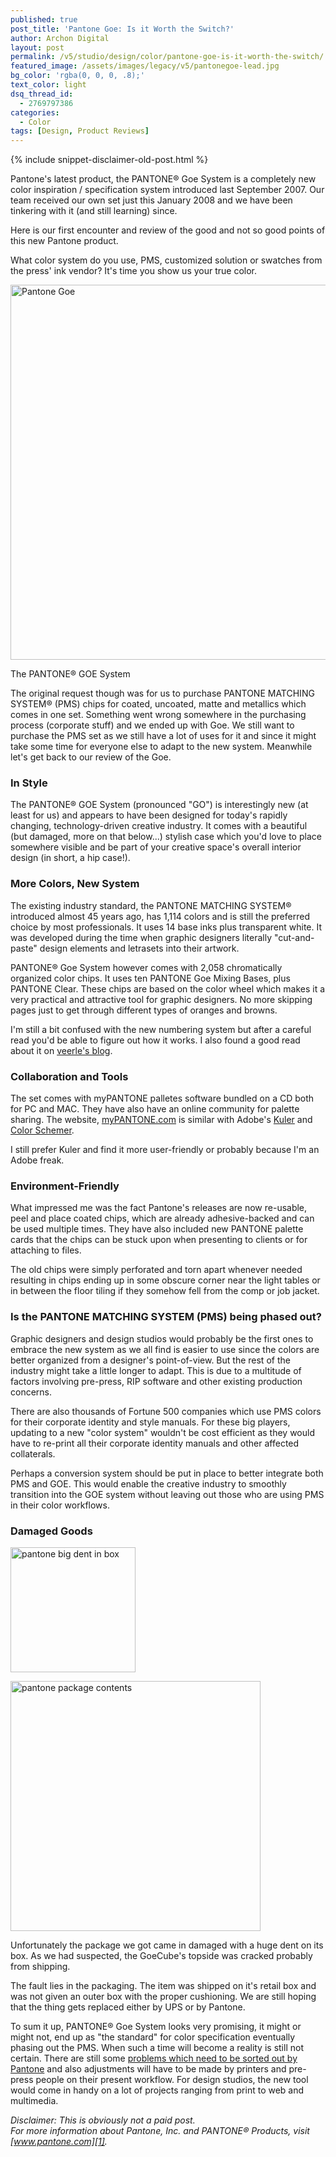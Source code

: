 ```yaml
---
published: true
post_title: 'Pantone Goe: Is it Worth the Switch?'
author: Archon Digital
layout: post
permalink: /v5/studio/design/color/pantone-goe-is-it-worth-the-switch/
featured_image: /assets/images/legacy/v5/pantonegoe-lead.jpg
bg_color: 'rgba(0, 0, 0, .8);'
text_color: light
dsq_thread_id:
  - 2769797386
categories:
  - Color
tags: [Design, Product Reviews]
---
```

{% include snippet-disclaimer-old-post.html %}

<p class="lead">
	Pantone's latest product, the PANTONE® Goe System is a completely new color inspiration / specification system introduced last September 2007. Our team received our own set just this January 2008 and we have been tinkering with it (and still learning) since.
</p>

Here is our first encounter and review of the good and not so good points of this new Pantone product.

What color system do you use, PMS, customized solution or swatches from the press' ink vendor? It's time you show us your true color.

<!--more-->

<div class="offgrid-left">
	<a data-flickr-embed="true"  href="https://www.flickr.com/photos/22375586@N03/2266889598/" title="Pantone Goe"><img src="https://farm3.staticflickr.com/2212/2266889598_50e17a67f4_o.gif" width="600" alt="Pantone Goe"></a><script async src="//embedr.flickr.com/assets/client-code.js" charset="utf-8"></script>
	<p class="caption">The PANTONE® GOE System</p>
</div>

The original request though was for us to purchase PANTONE MATCHING SYSTEM® (PMS) chips for coated, uncoated, matte and metallics which comes in one set. Something went wrong somewhere in the purchasing process (corporate stuff) and we ended up with Goe. We still want to purchase the PMS set as we still have a lot of uses for it and since it might take some time for everyone else to adapt to the new system. Meanwhile let's get back to our review of the Goe.

### In Style

<!-- <a title="Pantone Goe" rel="flickr-mgr" href="http://www.flickr.com/photos/22375586@N03/2266889598/"><img class="flickr-medium" src="http://farm3.static.flickr.com/2212/2266889598_1f85eeb16a.jpg" alt="Pantone Goe" /></a>
 -->

The PANTONE® GOE System (pronounced "GO") is interestingly new (at least for us) and appears to have been designed for today's rapidly changing, technology-driven creative industry. It comes with a beautiful (but damaged, more on that below...) stylish case which you'd love to place somewhere visible and be part of your creative space's overall interior design (in short, a hip case!).

### More Colors, New System

The existing industry standard, the PANTONE MATCHING SYSTEM® introduced almost 45 years ago, has 1,114 colors and is still the preferred choice by most professionals. It uses 14 base inks plus transparent white. It was developed during the time when graphic designers literally "cut-and-paste" design elements and letrasets into their artwork.

PANTONE® Goe System however comes with 2,058 chromatically organized color chips. It uses ten PANTONE Goe Mixing Bases, plus PANTONE Clear. These chips are based on the color wheel which makes it a very practical and attractive tool for graphic designers. No more skipping pages just to get through different types of oranges and browns.

I'm still a bit confused with the new numbering system but after a careful read you'd be able to figure out how it works. I also found a good read about it on <a href="http://veerle.duoh.com/blog/comments/pantone_unveils_goe_system_2000_colors_added/" target="_blank">veerle's blog</a>.

### Collaboration and Tools

The set comes with myPANTONE palletes software bundled on a CD both for PC and MAC. They have also have an online community for palette sharing. The website, <a href="http://mypantone.com" target="_blank">myPANTONE.com</a> is similar with Adobe's <a href="http://kuler.adobe.com/" target="_blank">Kuler</a> and <a href="http://www.colorschemer.com/" target="_blank">Color Schemer</a>.

I still prefer Kuler and find it more user-friendly or probably because I'm an Adobe freak.

### Environment-Friendly

What impressed me was the fact Pantone's releases are now re-usable, peel and place coated chips, which are already adhesive-backed and can be used multiple times. They have also included new PANTONE palette cards that the chips can be stuck upon when presenting to clients or for attaching to files.

The old chips were simply perforated and torn apart whenever needed resulting in chips ending up in some obscure corner near the light tables or in between the floor tiling if they somehow fell from the comp or job jacket.

### Is the PANTONE MATCHING SYSTEM (PMS) being phased out?

Graphic designers and design studios would probably be the first ones to embrace the new system as we all find is easier to use since the colors are better organized from a designer's point-of-view. But the rest of the industry might take a little longer to adapt. This is due to a multitude of factors involving pre-press, RIP software and other existing production concerns.

There are also thousands of Fortune 500 companies which use PMS colors for their corporate identity and style manuals. For these big players, updating to a new "color system" wouldn't be cost efficient as they would have to re-print all their corporate identity manuals and other affected collaterals.

Perhaps a conversion system should be put in place to better integrate both PMS and GOE. This would enable the creative industry to smoothly transition into the GOE system without leaving out those who are using PMS in their color workflows.

### Damaged Goods

<a data-flickr-embed="true"  href="https://www.flickr.com/photos/22375586@N03/2264137466/" title="pantone big dent in box"><img class="alignleft" src="https://farm3.staticflickr.com/2237/2264137466_fd56f71d82_o.jpg" width="200" alt="pantone big dent in box"></a><script async src="//embedr.flickr.com/assets/client-code.js" charset="utf-8"></script>

<a data-flickr-embed="true"  href="https://www.flickr.com/photos/22375586@N03/2264137600/" title="pantone package contents"><img class="alignright" src="https://farm3.staticflickr.com/2056/2264137600_9a0e7f8171_o.jpg" width="400" alt="pantone package contents"></a><script async src="//embedr.flickr.com/assets/client-code.js" charset="utf-8"></script>

Unfortunately the package we got came in damaged with a huge dent on its box. As we had suspected, the GoeCube's topside was cracked probably from shipping.

<!-- <a title="pantone big dent in box" rel="flickr-mgr" href="http://www.flickr.com/photos/22375586@N03/2264137466/"><img class="flickr-medium" src="http://farm3.static.flickr.com/2237/2264137466_abc9419e6d_s.jpg" alt="pantone big dent in box" /></a> <a title="pantone box" rel="flickr-mgr" href="http://www.flickr.com/photos/22375586@N03/2264134364/"><img class="flickr-medium" src="http://farm3.static.flickr.com/2386/2264134364_727513de9c_s.jpg" alt="pantone box" /></a> <a title="pantone opened box" rel="flickr-mgr" href="http://www.flickr.com/photos/22375586@N03/2263349733/"><img class="flickr-medium" src="http://farm3.static.flickr.com/2019/2263349733_09e2ca685d_s.jpg" alt="pantone opened box" /></a>
 -->
<!-- <a title="pantone package contents" rel="flickr-mgr" href="http://www.flickr.com/photos/22375586@N03/2264137600/"><img class="flickr-medium" src="http://farm3.static.flickr.com/2056/2264137600_b809d7b70f_s.jpg" alt="pantone package contents" /></a> <a title="pantone acrylic casing cracked" rel="flickr-mgr" href="http://www.flickr.com/photos/22375586@N03/2264137636/"><img class="flickr-medium" src="http://farm3.static.flickr.com/2224/2264137636_aff394cf73_s.jpg" alt="pantone acrylic casing cracked" /></a> <a title="pantone acrylic casing cracked" rel="flickr-mgr" href="http://www.flickr.com/photos/22375586@N03/2263349839/"><img class="flickr-medium" src="http://farm3.static.flickr.com/2215/2263349839_b48e50e070_s.jpg" alt="pantone acrylic casing cracked" /></a> -->

The fault lies in the packaging. The item was shipped on it's retail box and was not given an outer box with the proper cushioning. We are still hoping that the thing gets replaced either by UPS or by Pantone.

To sum it up, PANTONE® Goe System looks very promising, it might or might not, end up as "the standard" for color specification eventually phasing out the PMS. When such a time will become a reality is still not certain. There are still some <a href="http://www.graphicbrain.com/pantonegoe/" target="_blank">problems which need to be sorted out by Pantone</a> and also adjustments will have to be made by printers and pre-press people on their present workflow. For design studios, the new tool would come in handy on a lot of projects ranging from print to web and multimedia.

*Disclaimer: This is obviously not a paid post.  
For more information about Pantone, Inc. and PANTONE® Products, visit [www.pantone.com][1].*

 [1]: http://www.pantone.com